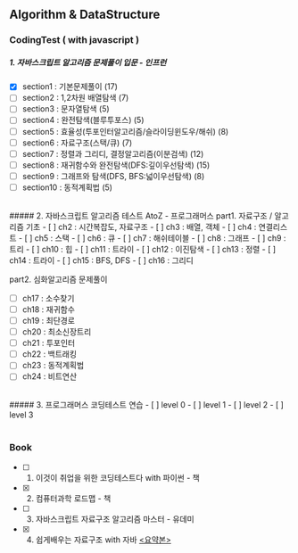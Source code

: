 ## Algorithm & DataStructure

### CodingTest ( with javascript )

##### 1. 자바스크립트 알고리즘 문제풀이 입문 - 인프런

- [x] section1 : 기본문제풀이 (17)
- [ ] section2 : 1,2차원 배열탐색 (7)
- [ ] section3 : 문자열탐색 (5)
- [ ] section4 : 완전탐색(블루투포스) (5)
- [ ] section5 : 효율성(투포인터알고리즘/슬라이딩윈도우/해쉬) (8)
- [ ] section6 : 자료구조(스택/큐) (7)
- [ ] section7 : 정렬과 그리디, 결정알고리즘(이분검색) (12)
- [ ] section8 : 재귀함수와 완전탐색(DFS:깊이우선탐색) (15)
- [ ] section9 : 그래프와 탐색(DFS, BFS:넓이우선탐색) (8)
- [ ] section10 : 동적계획법 (5)

<br>
##### 2. 자바스크립트 알고리즘 테스트 AtoZ - 프로그래머스 
part1. 자료구조 / 알고리즘 기초
- [ ] ch2 : 시간복잡도, 자료구조
- [ ] ch3 : 배열, 객체
- [ ] ch4 : 연결리스트
- [ ] ch5 : 스택
- [ ] ch6 : 큐
- [ ] ch7 : 해쉬테이블
- [ ] ch8 : 그래프
- [ ] ch9 : 트리
- [ ] ch10 : 힙
- [ ] ch11 : 트라이
- [ ] ch12 : 이진탐색
- [ ] ch13 : 정렬
- [ ] ch14 : 트라이
- [ ] ch15 : BFS, DFS
- [ ] ch16 : 그리디

part2. 심화알고리즘 문제풀이

- [ ] ch17 : 소수찾기
- [ ] ch18 : 재귀함수
- [ ] ch19 : 최단경로
- [ ] ch20 : 최소신장트리
- [ ] ch21 : 투포인터
- [ ] ch22 : 백트래킹
- [ ] ch23 : 동적계획법
- [ ] ch24 : 비트연산

<br>
##### 3. 프로그래머스 코딩테스트 연습
- [ ] level 0
- [ ] level 1
- [ ] level 2
- [ ] level 3
<br>
<br>

### Book

- [ ] 1. 이것이 취업을 위한 코딩테스트다 with 파이썬 - 책
- [x] 2. 컴퓨터과학 로드맵 - 책
- [ ] 3. 자바스크립트 자료구조 알고리즘 마스터 - 유데미
- [x] 4. 쉽게배우는 자료구조 with 자바 <a href="https://www.notion.so/with-224cee9b27534edfa345b444731a6689"><요약본></a>

